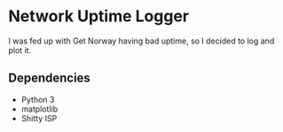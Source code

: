 # Network Uptime Logger
I was fed up with Get Norway having bad uptime, so I decided to log and plot it.

## Dependencies
* Python 3
* matplotlib
* Shitty ISP
